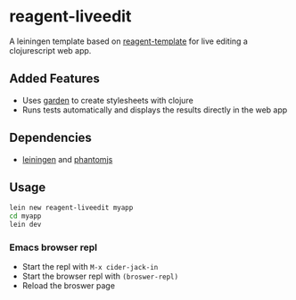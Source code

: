 # reagent-liveedit

A leiningen template based on [reagent-template](https://github.com/reagent-project/reagent-template) for live editing a clojurescript web app.

## Added Features

* Uses [garden](https://github.com/noprompt/garden) to create stylesheets with clojure
* Runs tests automatically and displays the results directly in the web app

## Dependencies

* [leiningen](leiningen.org) and [phantomjs](http://phantomjs.org)

## Usage

```bash
lein new reagent-liveedit myapp
cd myapp
lein dev
```

### Emacs browser repl

* Start the repl with ``M-x cider-jack-in``
* Start the browser repl with ``(broswer-repl)``
* Reload the broswer page

